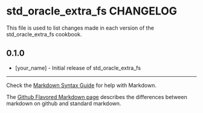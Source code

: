 # std_oracle_extra_fs CHANGELOG

This file is used to list changes made in each version of the std_oracle_extra_fs cookbook.

## 0.1.0
- [your_name] - Initial release of std_oracle_extra_fs

- - -
Check the [Markdown Syntax Guide](http://daringfireball.net/projects/markdown/syntax) for help with Markdown.

The [Github Flavored Markdown page](http://github.github.com/github-flavored-markdown/) describes the differences between markdown on github and standard markdown.
